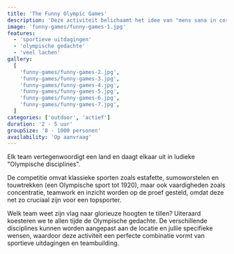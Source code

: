 ```yaml
---
title: 'The Funny Olympic Games'
description: 'Deze activiteit belichaamt het idee van "mens sana in corpore sano" een gezonde geest in een gezond lichaam.'
image: 'funny-games/funny-games-1.jpg'
features:
  - 'sportieve uitdagingen'
  - 'olympische gedachte'
  - 'veel lachen'
gallery:
  [
    'funny-games/funny-games-2.jpg',
    'funny-games/funny-games-3.jpg',
    'funny-games/funny-games-4.jpg',
    'funny-games/funny-games-5.jpg',
    'funny-games/funny-games-6.jpg',
    'funny-games/funny-games-7.jpg',
  ]
categories: ['outdoor', 'actief']
duration: '2 - 5 uur'
groupSize: '8 - 1000 personen'
availability: 'Op aanvraag'
---
```


Elk team vertegenwoordigt een land en daagt elkaar uit in ludieke "Olympische disciplines".

De competitie omvat klassieke sporten zoals estafette, sumoworstelen en touwtrekken (een Olympische sport tot 1920), maar ook vaardigheden zoals concentratie, teamwork en inzicht worden op de proef gesteld, omdat deze net zo cruciaal zijn voor een topsporter.

Welk team weet zijn vlag naar glorieuze hoogten te tillen? Uiteraard koesteren we te allen tijde de Olympische gedachte. De verschillende disciplines kunnen worden aangepast aan de locatie en jullie specifieke wensen, waardoor deze activiteit een perfecte combinatie vormt van sportieve uitdagingen en teambuilding.
